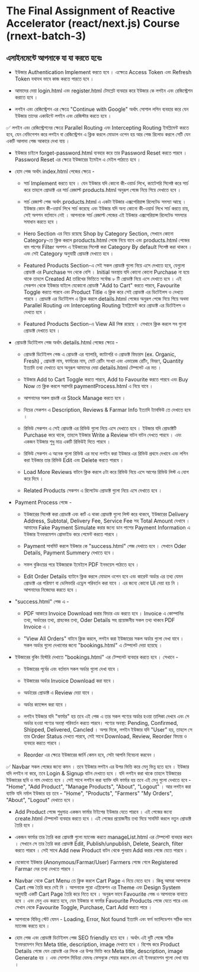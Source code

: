 # The Final Assignment of Reactive Accelerator (react/next.js) Course (rnext-batch-3)

## এসাইনমেন্টে আপনাকে যা যা করতে হবেঃ

- ইউজার Authentication Implement করতে হবে । এক্ষেত্রে Access Token এবং Refresh Token যথাযথ ভাবে কাজ করতে পারতে হবে ।

- আমাদের দেয়া login.html এবং register.html টেমপ্লেট ব্যবহার করে ইউজার কে লগইন এবং রেজিস্ট্রেশন করাতে হবে ।

- লগইন এবং রেজিস্ট্রেশন এর ক্ষেত্রে "Continue with Google" অর্থাৎ সোশাল লগিন ব্যবহার করে যেন ইউজার তাদের একাউন্টে লগইন এবং রেজিস্টার করতে হবে ।

✅ লগইন এবং রেজিস্ট্রেশনের ক্ষেত্রে Parallel Routing এবং Intercepting Routing ইমপ্লিমেন্ট করতে হবে, যেন নেভিগেশন করে লগইন বা রেজিস্ট্রেশন এ ক্লিক করলে মোডাল ওপেন হয় আর পেজ রিলোড করলে সেটি যেন একটি আলাদা পেজ আকারে দেখা যায় ।

- ইউজার চাইলে forget-password.html ব্যবহার করে তার Password Reset করতে পারবে । Password Reset এর ক্ষেত্রে ইউজারের ইমেইল এ মেইল পাঠাতে হবে ।

- হোম পেজ অর্থাৎ index.html পেজের ক্ষেত্রে -

  - সার্চ Implement করতে হবে । যেন ইউজার যদি কোনো কী-ওয়ার্ড লিখে, ক্যাটেগরি সিলেক্ট করে সার্চ করে তাহলে প্রোডাক্ট এর সার্চ রেজাল্ট products.html অনুরূপ পেজে নিয়ে গিয়ে দেখাতে হবে ।

  - সার্চ রেজাল্ট পেজ অর্থাৎ products.html এ একটা ইউজার এক্সপেরিয়ান্স রিলেটেড সমস্যা আছে । ইউজার কোন কী-ওয়ার্ড লিখে সার্চ করেছে এবং ইউজার যদি অন্য কোনো কী-ওয়ার্ড লিখে সার্চ করতে চায়, সেই অপশন বর্তমানে নেই । আপনাকে সার্চ রেজাল্ট পেজের এই ইউজার এক্সপেরিয়ান্স রিলেটেড সমস্যার সমাধান করতে হবে ।

  - Hero Section এর নিচে রয়েছে Shop by Category Section, সেখানে কোনো Category-তে ক্লিক করলে products.html পেজে নিয়ে যাবে এবং products.html পেজের বাম পাশের Filter অপশন এ ইউজারের সিলেক্ট করা Category By default সিলেক্ট করা থাকবে । এবং সেই Category অনুযায়ী প্রোডাক্ট দেখাতে হবে ।

  - Featured Products Section-এ সেই সকল প্রোডাক্ট গুলো নিয়ে এসে দেখাতে হবে, যেগুলো প্রোডাক্ট এর Purchase সব থেকে বেশি । Initial অবস্থায় যদি কোনো কোনো Purchase না হয়ে থাকে তাহলে Created At তারিখের ভিত্তিতে সর্বোচ্চ ৮ টি প্রোডাক্ট নিয়ে এসে দেখাতে হবে । এই সেকশন থেকে ইউজার যাইলে যেকোনো প্রোডাক্ট "Add to Cart" করতে পারবে, Favourite Toggle করতে পারবে এবং Product Title এ ক্লিক করে সেই প্রোডাক্ট এর ডিটেইলস ও দেখতে পারবে । প্রোডাক্ট এর ডিটেইলস এ ক্লিক করলে details.html পেজের অনুরূপ পেজে নিয়ে গিয়ে অথবা Parallel Routing এবং Intercepting Routing ইমপ্লিমেন্ট করে প্রোডাক্ট এর ডিটেইলস ও দেখতে হবে ।

  - Featured Products Section-এ View All লিঙ্ক রয়েছে । সেখানে ক্লিক করলে সব গুলো প্রোডাক্ট দেখাতে হবে ।

- প্রোডাক্ট ডিটেইলস পেজ অর্থাৎ details.html পেজের ক্ষেত্রে -

  - প্রোডাক্ট ডিটেইলস পেজ এ প্রোডাক্ট এর গ্যালারি, ক্যাটাগরি ও প্রোডাক্ট ফিচারস (ex. Organic, Fresh) , প্রোডাক্ট নাম, ফার্মারের নাম, মোট রেটিং সংখ্যা এবং এভারেজ রেটিং, বিবরণ, Quantity ইত্যাদি তথ্য দেখাতে হবে অনুরূপ আমাদের দেয়া details.html টেম্পলেট এর মত ।

  - ইউজার Add to Cart Toggle করতে পারবে, Add to Favourite করতে পারবে এবং Buy Now তে ক্লিক করলে সরাসরি paymentProcess.html এ নিয়ে যাবে ।

  - আপনাদের সকল প্রডাক্ট এর Stock Manage করতে হবে ।

  - নিচের সেকশন এ Description, Reviews & Farmar Info ইত্যাদি ট্যাবভিউ তে দেখাতে হবে ।

  - রিভিউ সেকশন এ সেই প্রোডাক্ট এর রিভিউ গুলো নিয়ে এসে দেখাতে হবে । ইউজার যদি প্রোডাক্টটি Purchase করে থাকে, তাহলে ইউজার Write a Review বাটন বাটন দেখতে পারবে । এবং একজন ইউজার শুধু মাত্র একটি রিভিউই দিতে পারবে ।

  - রিভিউ সেকশন এ অনেক গুলো রিভিউ এর মধ্যে লগইন করা ইউজার এর রিভিউ প্রথমে দেখাবে এবং লগিন করা ইউজার তার রিভিউ Edit এবং Delete করতে পারবে ।

  - Load More Reviews বাটনে ক্লিক করলে ৫টা করে রিভিউ নিয়ে এসে আগের রিভিউ লিস্ট এ যোগ করে দিবে ।

  - Related Products সেকশন এ রিলেটেড প্রোডাক্ট গুলো নিয়ে এসে দেখাতে হবে ।

- Payment Process পেজে -

  - ইউজারের সিলেক্ট করা প্রোডাক্ট এবং কার্ট এ থাকা প্রোডাক্ট গুলো লিস্ট করে থাকবে, ইউজারের Delivery Address, Subtotal, Delivery Fee, Service Fee সহ Total Amount দেখাবে । আমাদের Fake Payment Simulate করার জন্যে ডান পাশের Payment Information এ ইউজার ইনফরমেশন প্রোভাইড করে পেমেন্ট করতে পারবে ।

  - Payment সাবমিট করলে ইউজার কে "success.html" পেজ দেখাতে হবে । সেখানে Oder Details, Payment Summery দেখাতে হবে ।

  - সফল বুকিংয়ের পরে ইউজারকে ইমেইলে PDF ইনভয়েস পাঠাতে হবে ।

  - Edit Order Details ব্যাটনে ক্লিক করলে মোডাল ওপেন হবে এবং কারেন্ট অর্ডার এর তথ্য যেমন প্রোডাক্ট এর পরিমাণ বা ডেলিভারি এড্রেস পরিবর্তন করা যাবে । এর জন্যে কোনো UI দেয়া হয় নি । আপনাদের নিজেদের করতে হবে ।

- "success.html" পেজ এ -

  - PDF আকারে Invoice Download করার ফিচার এড করতে হবে । Invoice এ কোম্পানির তথ্য, অর্ডারের তথ্য, গ্রাহকের তথ্য, Oder Details সহ প্রয়োজনীয় সকল তথ্য থাকবে PDF Invoice এ ।

  - "View All Orders" বাটনে ক্লিক করলে, লগইন করা ইউজারের সকল অর্ডার গুলো দেখা যাবে । সকল অর্ডার গুলো দেখানোর জন্যে "bookings.html" এ টেম্পলেট দেয়া হয়েছে ।

- ইউজারের বুকিং হিস্টরি দেখাতে "bookings.html" এর টেম্পলেট ব্যবহার করতে হবে । সেখানে -

  - ইউজারের পূর্বের এবং বর্তমান সকল অর্ডার গুলো দেখা যাবে ।

  - ইউজারের অর্ডার Invoice Download করা যাবে ।

  - অর্ডারের প্রোডাক্ট এ Review দেয়া যাবে ।

  - অর্ডার ক্যান্সেল করা যাবে ।

  - লগইন ইউজার যদি "ফার্মার" হয় তবে এই পেজ এ তার সকল পণ্যের অর্ডার হওয়া তালিকা দেখবে এবং সে অর্ডার হওয়া পণ্যের অবস্থা পরিবর্তন করতে পারবে। পণ্যের অবস্থা: Pending, Confirmed, Shipped, Delivered, Cancled । অপর দিকে, লগইন ইউজার যদি "User" হয়, তাহলে সে তার Order Status দেখতে পারবে, সেই সাথে Download, Review, Reorder ফিচার ও ব্যবহার করতে পারবে ।

  - Reorder এর ক্ষেত্রে ইউজারের জার্নি কেমন হবে, সেটা আপনি বিবেচনা করবেন ।

✅ Navbar সকল পেজের জন্যে কমন । তবে ইউজার লগইন এর উপর ভিত্তি করে মেনু ভিন্ন হতে হবে । ইউজার যদি লগইন না করে, তবে Login & Signup বাটন দেখাতে হবে । যদি লগইন করা থাকে তাহলে ইউজারের ইউজারের ছবি ও নাম দেখাতে হবে । সেই সাথে লগইন করা ব্যাক্তি যদি ফার্মার হয় তবে এই মেনু গুলো দেখাতে হবে - "Home", "Add Product", "Manage Products", "About", "Logout" । আর লগইন করা ব্যাক্তি যদি নর্মাল ইউজার হয় তবে - "Home", "Products", "Farmers" "My Orders", "About", "Logout" দেখাতে হবে ।

- Add Product পেজে শুধুমাত্র একজন ফার্মার টাইপের ইউজার যেতে পারবে । এই পেজের জন্যে create.html টেম্পলেট ব্যবহার করতে হবে । এই পেজের প্রয়োজনীয় তথ্য দিয়ে সাবমিট করলে নতুন প্রোডাক্ট তৈরি হবে ।

- একজন ফার্মার তার তৈরি করা প্রোডাক্ট গুলো ম্যানেজ করতে manageList.html এর টেম্পলেট ব্যবহার করবে । সেখানে সে তার তৈরি করা প্রোডাক্ট Edit, Publish/unpublish, Delete, Search, filter করতে পারবে । সেই সাথে Add new Product বাটন থেকে পুনরায় Add করার পেজে যেতে পারবে ।

- যেকোনো ইউজার (Anonymous/Farmar/User) Farmers পেজে গেলে Registered Farmar দের তথ্য দেখতে পারবে ।

- Navbar থেকে Cart Menu তে ক্লিক করলে Cart Page এ নিয়ে যেতে হবে । কিন্তু আমরা আপনাকে Cart পেজ তৈরি করে দেই নি । আপনাকে পুরো এপ্লিকেশন এর Theme এবং Design System অনুযায়ী একটি Cart Page তৈরি করে নিতে হবে । অনুরূপ ভাবে Favourite পেজ ও আপনাকে বানাতে হবে । এবং মেনু এড করতে হবে, যেন ইউজার বা ফার্মার Favourite Products পেজে যেতে পারে এবং সেখান থেকে Favourite Toggle, Purchase, Cart Add করতে পারে ।

- আপনাকে বিভিন্ন স্টেট যেমন - Loading, Error, Not found ইত্যাদি এবং ফর্ম ভ্যালিডেশন সঠিক ভাবে ম্যানেজ করতে হবে ।

- হোম পেজ এবং প্রোডাক্ট ডিটেইলস পেজ SEO friendly হতে হবে । অর্থাৎ এই দুটি পেজে সঠিক ইনফরমেশন দিয়ে Meta title, description, image দেখাতে হবে । বিশেষ করে Product Details পেজে যেন প্রোডাক্ট এর লিংক এর উপর ভিত্তি করে Meta title, description, image Generate হয় । এবং সোশাল মিডিয়া যেমনঃ ফেসবুকে শেয়ার করলে যেন এই ইনফরমেশন গুলো দেখা যায় ।
